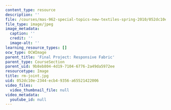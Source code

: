 ```yaml
---
content_type: resource
description: ''
file: /courses/mas-962-special-topics-new-textiles-spring-2010/052dc10e2344ecb49356a65521422006_rm-joint.jpg
file_type: image/jpeg
image_metadata:
  caption: ''
  credit: ''
  image-alt: ''
learning_resource_types: []
ocw_type: OCWImage
parent_title: 'Final Project: Responsive Fabric'
parent_type: CourseSection
parent_uid: 9b8eb804-4d19-7104-6776-2a49da5972ee
resourcetype: Image
title: rm-joint.jpg
uid: 052dc10e-2344-ecb4-9356-a65521422006
video_files:
  video_thumbnail_file: null
video_metadata:
  youtube_id: null
---
```

